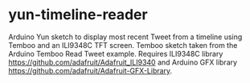 yun-timeline-reader
===================

Arduino Yun sketch to display most recent Tweet from a timeline using Temboo and an ILI9348C TFT screen. Temboo sketch taken from the Arduino Temboo Read Tweet example. Requires ILI9348C library https://github.com/adafruit/Adafruit_ILI9340 and Arduino GFX library https://github.com/adafruit/Adafruit-GFX-Library.